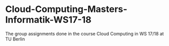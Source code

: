 # Cloud-Computing-Masters-Informatik-WS17-18
The group assignments done in the course Cloud Computing in WS 17/18 at TU Berlin

